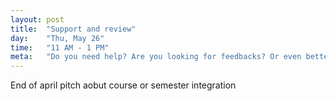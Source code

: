 ```yaml
---
layout: post
title:  "Support and review"
day:    "Thu, May 26"
time:   "11 AM - 1 PM"
meta:   "Do you need help? Are you looking for feedbacks? Or even better do you want to help with an external view? Come and support you collueges. We talk about both your semester project or your final assignment"
---
```


End of april pitch aobut course or semester integration